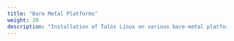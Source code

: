```yaml
---
title: "Bare Metal Platforms"
weight: 20
description: "Installation of Talos Linux on various bare-metal platforms."
---
```

